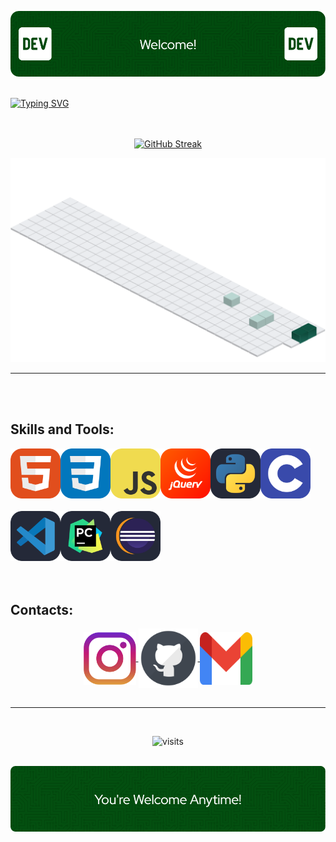 ![Header](img/header.png)
<br>
<br>

<div>

[![Typing SVG](https://readme-typing-svg.demolab.com?font=Fira+Code&size=43&duration=3200&pause=800&color=0B8800&center=true&vCenter=true&random=false&width=1080&lines=Hello+World!;My+name+is+Kau%C3%A3+Agner;I'm+21+years+old;I'm+a+Software+Developer)](https://git.io/typing-svg)
<br>
<br>
<br>
</div>


<div align="center">

  [![GitHub Streak](https://github-readme-streak-stats.herokuapp.com?user=KauaAgner&theme=green-nur&card_width=800&card_height=200)](https://git.io/streak-stats)
  
</div>

<div align="center">
  
  ![GitHub Active](https://github.com/KauaAgner/KauaAgner/blob/main/img/activegit.svg)
  
</div>

-----

<br>
<br>

## Skills and Tools:

<div align="left">
  <img align="left"  height="80" width="80" src=https://github.com/KauaAgner/KauaAgner/blob/main/img/HTML.svg>
  <img align="left"  height="80" width="80" src=https://github.com/KauaAgner/KauaAgner/blob/main/img/CSS.svg>
  <img align="left"  height="80" width="80" src=https://github.com/KauaAgner/KauaAgner/blob/main/img/JavaScript.svg>
  <img align="left"  height="80" width="80" src=https://github.com/KauaAgner/KauaAgner/blob/main/img/JQuery.svg>
  <img align="left"  height="80" width="80" src=https://github.com/KauaAgner/KauaAgner/blob/main/img/python.svg>
  <img height="80" width="80" src=https://github.com/KauaAgner/KauaAgner/blob/main/img/C.svg> 
</div>
<br>
<div align="left">
  <img align="left"  height="80" width="80" src=https://github.com/KauaAgner/KauaAgner/blob/main/img/VSCode.svg>
  <img align="left"  height="80" width="80" src=https://github.com/KauaAgner/KauaAgner/blob/main/img/PyCharm.svg>
  <img height="80" width="80" src=https://github.com/KauaAgner/KauaAgner/blob/main/img/Eclipse.svg>
</div>

<br>
<br>

## Contacts:

<div align="center">
  <a href="https://instagram.com/kaua_agner" target="_blank">
  <img align="center" height="84" width="84" src="https://github.com/KauaAgner/KauaAgner/blob/main/img/insta.png">
  </a>

  <a href="https://github.com/KauaAgner" target="_blank">
  <img align="center" height="95" width="95" src="https://github.com/KauaAgner/KauaAgner/blob/main/img/git2.png">
  </a>

  <a href="mailto:kauaag@gmail.com" target="_blank">
  <img align="center" height="84" width="84" src="https://github.com/KauaAgner/KauaAgner/blob/main/img/gmail.png">
  </a>

  <br>
  <br>
</div>

-----
 <br>
<div align="center">
 
  ![visits](https://visit-counter.vercel.app/counter.png?page=https%3A%2F%2Fgithub.com%2FKauaAgner&s=40&c=046204&bg=00000000&no=4&ff=digi&tb=Visits%3A+&ta=)
  <br>
  <br>
 </div>
  
![Footer](img/footer.png)
